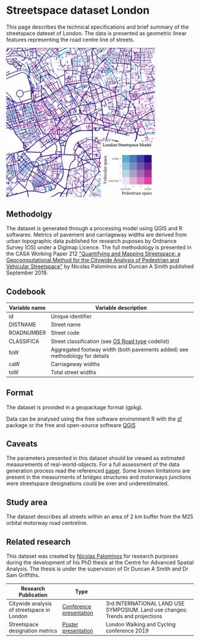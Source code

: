 # Streetspace dataset London

This page describes the technical specifications and brief summary of the streetspace dateset of London. The data is presented as geometric linear features representing the road centre line of streets.

<img src="sample.png" width="400">

## Methodolgy

The dataset is generated through a processing model using QGIS and R softwares. Metrics of pavement and carriageway widths are derived from urban topographic data published for research puposes by Ordnance Survey (OS) under a Digimap Licence. The full methodology is presented in the CASA Working Paper 212 ["Quantifying and Mapping Streetspace: a Geocomputational Method for the Citywide Analysis of Pedestrian and Vehicular Streetspace"](https://www.ucl.ac.uk/bartlett/casa/publications/2019/sep/casa-working-paper-212) by Nicolas Palominos and Duncan A Smith published September 2019.

## Codebook

| Variable name | Variable description |
|----|----|
|id | Unique identifier |
|DISTNAME | Street name |
|ROADNUMBER | Street code |
|CLASSIFICA | Street classification (see [OS Road type](https://www.ordnancesurvey.co.uk/xml/codelists/map/RoadClassificationTypeOML.xml) codelist)|
|foW | Aggregated footway width (both pavements added) see methodology for details |
|caW | Carriageway widths |
|toW | Total street widths |

## Format

The dataset is provided in a geopackage format (gpkg).

Data can be analysed using the free software environment R with the [sf](https://cran.r-project.org/web/packages/sf/index.html) package or the free and open-source software [QGIS](https://qgis.org/en/site/)

## Caveats

The parameters presented in this dataset should be viewed as estimated measurements of real-world-objects. For a full assessment of the data generation process read the referenced [paper](https://www.ucl.ac.uk/bartlett/casa/publications/2019/sep/casa-working-paper-212). Some known limitations are present in the measurments of bridges structures and motorways junctions were streetspace designations could be over and underestimated.

## Study area

The dataset describes all streets within an area of 2 km buffer from the M25 orbital motorway road centreline.

## Related research

This dataset was created by [Nicolas Palominos](https://npalomin.github.io/) for research purposes during the development of his PhD thesis at the Centre for Advanced Spatial Analysis. The thesis is under the supervision of Dr Duncan A Smith and Dr Sam Griffiths.

|Research Publication| Type | |
|--|--|--|
|Citywide analysis of streetspace in London |[Conference presentation](https://www.researchgate.net/publication/337745659_Citywide_analysis_of_streetspace_in_London?channel=doi&linkId=5de83ad9299bf10bc34049c8&showFulltext=true#fullTextFileContent) |3rd INTERNATIONAL LAND USE SYMPOSIUM. Land use changes: Trends and projections |
|Streetspace designation metrics |[Poster presentation](https://drive.google.com/file/d/1RwEJdtj4UGNIczO6PAgMO89gK3Xps9Qn/view) |London Walking and Cycling conference 2019 |
